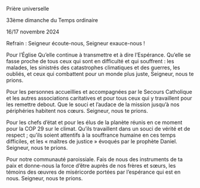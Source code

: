 
Prière universelle

33ème dimanche du Temps ordinaire

16/17 novembre 2024




Refrain : Seigneur écoute-nous, Seigneur exauce-nous !


Pour l’Église Qu’elle continue à transmettre et à dire l’Espérance. Qu’elle se fasse proche de tous ceux qui sont en difficulté et qui souffrent : les malades, les sinistrés des catastrophes climatiques et des guerres, les oubliés, et ceux qui combattent pour un monde plus juste,
Seigneur, nous te prions.


Pour les personnes accueillies et accompagnées par le Secours Catholique et les autres associations caritatives et pour tous ceux qui y travaillent pour les remettre debout. Que le souci et l’audace de la mission jusqu’à nos périphéries habitent nos cœurs.
Seigneur, nous te prions.

Pour les chefs d’état et pour les élus de la planète réunis en ce moment pour la COP 29 sur le climat. Qu’ils travaillent dans un souci de vérité et de respect ; qu’ils soient attentifs à la souffrance humaine en ces temps difficiles, et les « maîtres de justice » évoqués par le prophète Daniel.
Seigneur, nous te prions.

Pour notre communauté paroissiale. Fais de nous des instruments de ta paix et donne-nous la force d’être auprès de nos frères et sœurs, les témoins des œuvres de miséricorde portées par l’espérance qui est en nous.
Seigneur, nous te prions.
